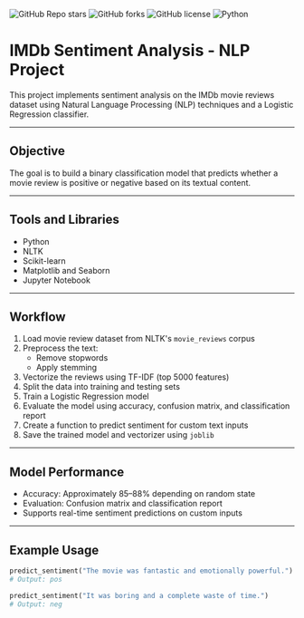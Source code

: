 ![GitHub Repo stars](https://img.shields.io/github/stars/Omkar10010/imdb-sentiment-analysis?style=social)
![GitHub forks](https://img.shields.io/github/forks/Omkar10010/imdb-sentiment-analysis?style=social)
![GitHub license](https://img.shields.io/github/license/Omkar10010/imdb-sentiment-analysis)
![Python](https://img.shields.io/badge/Python-3.8%2B-blue)
# IMDb Sentiment Analysis - NLP Project

This project implements sentiment analysis on the IMDb movie reviews dataset using Natural Language Processing (NLP) techniques and a Logistic Regression classifier.

---

## Objective

The goal is to build a binary classification model that predicts whether a movie review is positive or negative based on its textual content.

---

## Tools and Libraries

- Python
- NLTK
- Scikit-learn
- Matplotlib and Seaborn
- Jupyter Notebook

---

## Workflow

1. Load movie review dataset from NLTK's `movie_reviews` corpus
2. Preprocess the text:
   - Remove stopwords
   - Apply stemming
3. Vectorize the reviews using TF-IDF (top 5000 features)
4. Split the data into training and testing sets
5. Train a Logistic Regression model
6. Evaluate the model using accuracy, confusion matrix, and classification report
7. Create a function to predict sentiment for custom text inputs
8. Save the trained model and vectorizer using `joblib`

---

## Model Performance

- Accuracy: Approximately 85–88% depending on random state
- Evaluation: Confusion matrix and classification report
- Supports real-time sentiment predictions on custom inputs

---

## Example Usage

```python
predict_sentiment("The movie was fantastic and emotionally powerful.")
# Output: pos

predict_sentiment("It was boring and a complete waste of time.")
# Output: neg
```

